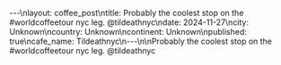 ---\nlayout: coffee_post\ntitle: Probably the coolest stop on the #worldcoffeetour nyc leg. @tildeathnyc\ndate: 2024-11-27\ncity: Unknown\ncountry: Unknown\ncontinent: Unknown\npublished: true\ncafe_name: Tildeathnyc\n---\n\nProbably the coolest stop on the #worldcoffeetour nyc leg. @tildeathnyc